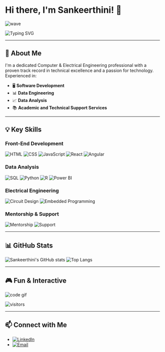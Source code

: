 # Hi there, I'm Sankeerthini! 👋

![wave](https://media.giphy.com/media/hvRJCLFzcasrR4ia7z/giphy.gif)

![Typing SVG](https://readme-typing-svg.demolab.com?font=Fira+Code&size=24&pause=1000&color=F75C7E&center=true&width=435&lines=Master+in+Computer+%26+Electrical+Engineering+Graduate;Software+Developer;Data+Engineer;Data+Analyst;Tech+Enthusiast)

---

## 🔧 About Me

I'm a dedicated Computer & Electrical Engineering professional with a proven track record in technical excellence and a passion for technology. Experienced in:

- 🖥️ **Software Development**
- 📊 **Data Engineering**
- 📈 **Data Analysis**
- 📚 **Academic and Technical Support Services**

---

## 💡 Key Skills

### Front-End Development
![HTML](https://img.shields.io/badge/HTML5-E34F26?style=for-the-badge&logo=html5&logoColor=white)
![CSS](https://img.shields.io/badge/CSS3-1572B6?style=for-the-badge&logo=css3&logoColor=white)
![JavaScript](https://img.shields.io/badge/JavaScript-F7DF1E?style=for-the-badge&logo=javascript&logoColor=black)
![React](https://img.shields.io/badge/React-61DAFB?style=for-the-badge&logo=react&logoColor=black)
![Angular](https://img.shields.io/badge/Angular-DD0031?style=for-the-badge&logo=angular&logoColor=white)

### Data Analysis
![SQL](https://img.shields.io/badge/SQL-336791?style=for-the-badge&logo=postgresql&logoColor=white)
![Python](https://img.shields.io/badge/Python-3776AB?style=for-the-badge&logo=python&logoColor=white)
![R](https://img.shields.io/badge/R-276DC3?style=for-the-badge&logo=r&logoColor=white)
![Power BI](https://img.shields.io/badge/Power%20BI-F2C811?style=for-the-badge&logo=power-bi&logoColor=black)

### Electrical Engineering
![Circuit Design](https://img.shields.io/badge/Circuit%20Design-BDB76B?style=for-the-badge&logo=arduino&logoColor=black)
![Embedded Programming](https://img.shields.io/badge/Embedded%20Programming-007ACC?style=for-the-badge&logo=c%2B%2B&logoColor=white)

### Mentorship & Support
![Mentorship](https://img.shields.io/badge/Mentorship-FFD700?style=for-the-badge&logo=knowledgebase&logoColor=black)
![Support](https://img.shields.io/badge/Support-2E8B57?style=for-the-badge&logo=helpdesk&logoColor=white)

---

## 📊 GitHub Stats

![Sankeerthini's GitHub stats](https://github-readme-stats.vercel.app/api?username=yourusername&show_icons=true&theme=radical)
![Top Langs](https://github-readme-stats.vercel.app/api/top-langs/?username=yourusername&layout=compact&theme=radical)

---

## 🎮 Fun & Interactive

![code gif](https://media.giphy.com/media/26tn33aiTi1jkl6H6/giphy.gif)

![visitors](https://visitor-badge.glitch.me/badge?page_id=yourusername.yourusername)

---

## 📫 Connect with Me

- [![LinkedIn](https://img.shields.io/badge/LinkedIn-blue?style=flat&logo=linkedin)](https://www.linkedin.com/in/sankeerthini-d) 
- [![Email](https://img.shields.io/badge/Email-D14836?style=flat&logo=gmail&logoColor=white)](mailto:sankeerthini@gmail.com)

